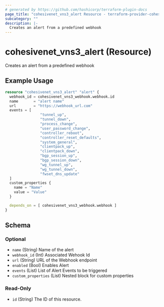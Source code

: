 ```yaml
---
# generated by https://github.com/hashicorp/terraform-plugin-docs
page_title: "cohesivenet_vns3_alert Resource - terraform-provider-cohesivenet"
subcategory: ""
description: |-
  Creates an alert from a predefined webhook
---
```


# cohesivenet_vns3_alert (Resource)

Creates an alert from a predefined webhook

## Example Usage

```terraform
resource "cohesivenet_vns3_alert" "alert" {
  webhook_id = cohesivenet_vns3_webhook.webhook.id
  name       = "alert name"
  url        = "https://webhook_url.com"
  events = [
                "tunnel_up",
                "tunnel_down",
                "process_change",
                "user_password_change",
                "controller_reboot",
                "controller_reset_defaults",
                "system_general",
                "clientpack_up",
                "clientpack_down",
                "bgp_session_up",
                "bgp_session_down",
                "wg_tunnel_up",
                "wg_tunnel_down",
                "fwset_dns_update"
  ]
  custom_properties {
    name = "Name"
    value = "Value"
  }

  depends_on = [ cohesivenet_vns3_webhook.webhook ]
}
```

<!-- schema generated by tfplugindocs -->
## Schema

### Optional

- `name` (String) Name of the alert
- `webhook_id` (Int) Associated Wehook Id
- `url` (String) URL of the Webhook endpoint
- `enabled` (Bool) Enables Alert
- `events` (List) List of Alert Events to be triggered
- `custom_properties` (List) Nested block for custom properties

### Read-Only

- `id` (String) The ID of this resource.

